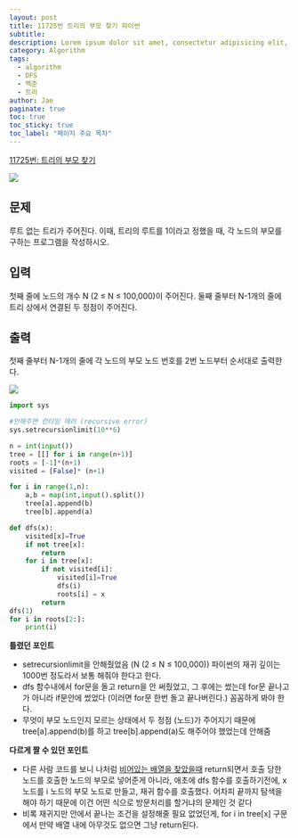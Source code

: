 ```yaml
---
layout: post
title: 11725번 트리의 부모 찾기 파이썬
subtitle:
description: Lorem ipsum dolor sit amet, consectetur adipisicing elit, sed do eiusmod tempor incididunt ut labore et dolore magna aliqua.
category: Algorithm
tags:
  - algorithm
  - DFS
  - 백준
  - 트리
author: Jae
paginate: true
toc: true
toc_sticky: true
toc_label: "페이지 주요 목차"
---
```


[11725번: 트리의 부모 찾기](https://www.acmicpc.net/problem/11725)

![](https://images.velog.io/images/a87380/post/63bc8dd7-58e7-44f3-a07e-3843cbe403ff/image.png)

## 문제

루트 없는 트리가 주어진다. 이때, 트리의 루트를 1이라고 정했을 때, 각 노드의 부모를 구하는 프로그램을 작성하시오.

## 입력

첫째 줄에 노드의 개수 N (2 ≤ N ≤ 100,000)이 주어진다. 둘째 줄부터 N-1개의 줄에 트리 상에서 연결된 두 정점이 주어진다.

## 출력

첫째 줄부터 N-1개의 줄에 각 노드의 부모 노드 번호를 2번 노드부터 순서대로 출력한다.

![](https://images.velog.io/images/a87380/post/79fb404e-d4b7-4c37-8824-6d209c0e6d18/image.png)

```python
import sys

#안해주면 런타임 에러 (recursive error)
sys.setrecursionlimit(10**6)

n = int(input())
tree = [[] for i in range(n+1)]
roots = [-1]*(n+1)
visited = [False]* (n+1)

for i in range(1,n):
    a,b = map(int,input().split())
    tree[a].append(b)
    tree[b].append(a)

def dfs(x):
    visited[x]=True
    if not tree[x]:
        return
    for i in tree[x]:
        if not visited[i]:
            visited[i]=True
            dfs(i)
            roots[i] = x
        return
dfs(1)
for i in roots[2:]:
    print(i)
```

**틀렸던 포인트**

- setrecursionlimit을 안해줬었음 (N (2 ≤ N ≤ 100,000))
  파이썬의 재귀 깊이는 1000번 정도라서 보통 해줘야 한다고 한다.
- dfs 함수내에서 for문을 돌고 return을 안 써줬었고, 그 후에는 썼는데 for문 끝나고가 아니라 if문안에 썼었다 (이러면 for문 한번 돌고 끝나버린다.) 꼼꼼하게 봐야 한다.
- 무엇이 부모 노드인지 모르는 상태에서 두 정점 (노드)가 주어지기 때문에 tree[a].append(b)를 하고 tree[b].append(a)도 해주어야 했었는데 안해줌

**다르게 짤 수 있던 포인트**

- 다른 사람 코드를 보니 나처럼 <u>비어있는 배열을 찾았을때</u> return되면서 호출 당한 노드를 호출한 노드의 부모로 넣어준게 아니라, 애초에 dfs 함수를 호출하기전에, x 노드를 i 노드의 부모 노드로 만들고, 재귀 함수를 호출했다. 어차피 끝까지 탐색을 해야 하기 때문에 이건 어떤 식으로 방문처리를 할거냐의 문제인 것 같다
- 비록 재귀지만 안에서 끝나는 조건을 설정해줄 필요 없었던게, for i in tree[x] 구문에서 만약 배열 내에 아무것도 없으면 그냥 return된다.
